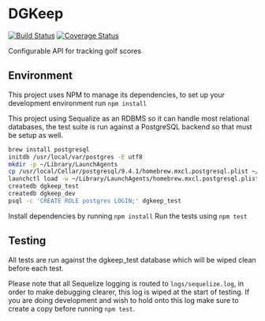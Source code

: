 # DGKeep
[![Build Status](https://travis-ci.org/eprouty/dgkeep.svg?branch=master)](https://travis-ci.org/eprouty/dgkeep)
[![Coverage Status](https://coveralls.io/repos/eprouty/dgkeep/badge.svg?branch=master)](https://coveralls.io/r/eprouty/dgkeep?branch=master)

Configurable API for tracking golf scores

## Environment
This project uses NPM to manage its dependencies, to set up your development environment run `npm install`

This project using Sequalize as an RDBMS so it can handle most relational databases, the test suite is run against a PostgreSQL backend so that must be setup as well.

```bash
brew install postgresql
initdb /usr/local/var/postgres -E utf8
mkdir -p ~/Library/LaunchAgents
cp /usr/local/Cellar/postgresql/9.4.1/homebrew.mxcl.postgresql.plist ~/Library/LaunchAgents/
launchctl load -w ~/Library/LaunchAgents/homebrew.mxcl.postgresql.plist
createdb dgkeep_test
createdb dgkeep_dev
psql -c 'CREATE ROLE postgres LOGIN;' dgkeep_test
```

Install dependencies by running `npm install`
Run the tests using `npm test`

## Testing
All tests are run against the dgkeep_test database which will be wiped clean before each test.

Please note that all Sequelize logging is routed to `logs/sequelize.log`, in order to make debugging clearer, this log is wiped at the start of testing. If you are doing development and wish to hold onto this log make sure to create a copy before running `npm test`.
